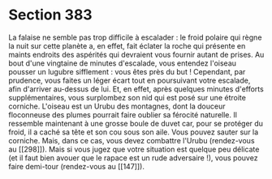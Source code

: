 # Section 383

La falaise ne semble pas trop difficile à escalader : le froid polaire qui règne la nuit sur cette planète a, en effet, fait éclater la roche qui présente en maints endroits des aspérités qui devraient vous fournir autant de prises. Au bout d'une vingtaine de minutes d'escalade, vous entendez l'oiseau pousser un lugubre sifflement : vous êtes près du but ! Cependant, par prudence, vous faites un léger écart tout en poursuivant votre escalade, afin d'arriver au-dessus de lui. Et, en effet, après quelques minutes d'efforts supplémentaires, vous surplombez son nid qui est posé sur une étroite corniche. L'oiseau est un Urubu des montagnes, dont la douceur floconneuse des plumes pourrait faire oublier sa férocité naturelle. Il ressemble maintenant à une grosse boule de duvet car, pour se protéger du froid, il a caché sa tête et son cou sous son aile. Vous pouvez sauter sur la corniche. Mais, dans ce cas, vous devez combattre l'Urubu (rendez-vous au [[298]]). Mais si vous jugez que votre situation est quelque peu délicate (et il faut bien avouer que le rapace est un rude adversaire !), vous pouvez faire demi-tour (rendez-vous au [[147]]).